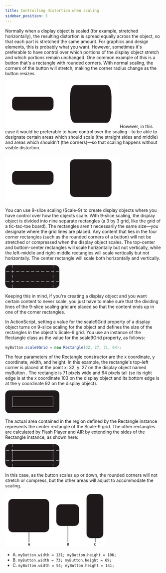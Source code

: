 ```yaml
---
title: Controlling distortion when scaling
sidebar_position: 5
---
```


Normally when a display object is scaled (for example, stretched horizontally), the resulting distortion is spread equally across the object, so that each part is stretched the same amount. For graphics and design elements, this is probably what you want. However, sometimes it's preferable to have control over which portions of the display object stretch and which portions remain unchanged. One common example of this is a button that's a rectangle with rounded corners. With normal scaling, the corners of the button will stretch, making the corner radius change as the button resizes.

![Scaling distortion on a button with rounded corners](images/dp_9-slice-scale-wrong.png)
However, in this case it would be preferable to have control over the scaling—to be able to designate certain areas which should scale (the straight sides and middle) and areas which shouldn't (the corners)—so that scaling happens without visible distortion.

![Button scaled without distortion](images/dp_9-slice-scale-right.png)

You can use 9-slice scaling (Scale-9) to create display objects where you have control over how the objects scale. With 9-slice scaling, the display object is divided into nine separate rectangles (a 3 by 3 grid, like the grid of a tic-tac-toe board). The rectangles aren't necessarily the same size—you designate where the grid lines are placed. Any content that lies in the four corner rectangles (such as the rounded corners of a button) will not be stretched or compressed when the display object scales. The top-center and bottom-center rectangles will scale horizontally but not vertically, while the left-middle and right-middle rectangles will scale vertically but not horizontally. The center rectangle will scale both horizontally and vertically.

![9-slice scaling grid](images/dp_9-slice-scale-grid.png)

Keeping this in mind, if you're creating a display object and you want certain content to never scale, you just have to make sure that the dividing lines of the 9-slice scaling grid are placed so that the content ends up in one of the corner rectangles.

In ActionScript, setting a value for the scale9Grid property of a display object turns on 9-slice scaling for the object and defines the size of the rectangles in the object's Scale-9 grid. You use an instance of the Rectangle class as the value for the scale9Grid property, as follows:

```actionscript
myButton.scale9Grid = new Rectangle(32, 27, 71, 64);
```

The four parameters of the Rectangle constructor are the x coordinate, y coordinate, width, and height. In this example, the rectangle's top-left corner is placed at the point x: 32, y: 27 on the display object named myButton . The rectangle is 71 pixels wide and 64 pixels tall (so its right edge is at the x coordinate 103 on the display object and its bottom edge is at the y coordinate 92 on the display object).

![Core rectangle of the Scale-9 grid](images/dp_9-slice-scale-as-rectangle.png)

The actual area contained in the region defined by the Rectangle instance represents the center rectangle of the Scale-9 grid. The other rectangles are calculated by Flash Player and AIR by extending the sides of the Rectangle instance, as shown here:

![Complete Scale-9 grid derived from core rectangle](images/dp_9-slice-scale-as-grid-extended.png)

In this case, as the button scales up or down, the rounded corners will not stretch or compress, but the other areas will adjust to accommodate the scaling.

![Effects of 9-slice scaling as button scales in both directions](images/dp_9-slice-scale-scaled-versions.png)

- A. `myButton.width = 131; myButton.height = 106;`
- B. `myButton.width = 73; myButton.height = 69;`
- C. `myButton.width = 54; myButton.height = 141;`
